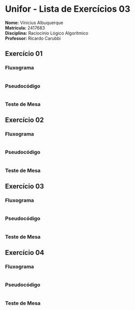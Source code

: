 # Unifor - Lista de Exercícios 03
 **Nome:** Vinicius Albuquerque <br>
 **Matrícula:** 2417683 <br>
 **Disciplina:** Raciocínio Lógico Algorítmico <br>
 **Professor:** Ricardo Carubbi <br>


## Exercício 01
### Fluxograma
```mermaid

```
### Pseudocódigo
```

```
### Teste de Mesa



## Exercício 02
### Fluxograma
```mermaid

```
### Pseudocódigo
```

```
### Teste de Mesa


## Exercício 03
### Fluxograma
```mermaid

```
### Pseudocódigo
```

```
### Teste de Mesa



## Exercício 04
### Fluxograma
```mermaid

```
### Pseudocódigo
```

```
### Teste de Mesa

